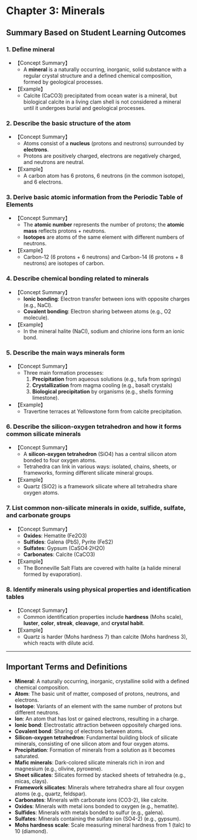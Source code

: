 # Chapter 3: Minerals

## Summary Based on Student Learning Outcomes

### 1. Define mineral
- 【Concept Summary】  
  - A **mineral** is a naturally occurring, inorganic, solid substance with a regular crystal structure and a defined chemical composition, formed by geological processes.
- 【Example】  
  - Calcite (CaCO3) precipitated from ocean water is a mineral, but biological calcite in a living clam shell is not considered a mineral until it undergoes burial and geological processes.

### 2. Describe the basic structure of the atom
- 【Concept Summary】  
  - Atoms consist of a **nucleus** (protons and neutrons) surrounded by **electrons**.  
  - Protons are positively charged, electrons are negatively charged, and neutrons are neutral.
- 【Example】  
  - A carbon atom has 6 protons, 6 neutrons (in the common isotope), and 6 electrons.

### 3. Derive basic atomic information from the Periodic Table of Elements
- 【Concept Summary】  
  - The **atomic number** represents the number of protons; the **atomic mass** reflects protons + neutrons.  
  - **Isotopes** are atoms of the same element with different numbers of neutrons.
- 【Example】  
  - Carbon-12 (6 protons + 6 neutrons) and Carbon-14 (6 protons + 8 neutrons) are isotopes of carbon.

### 4. Describe chemical bonding related to minerals
- 【Concept Summary】  
  - **Ionic bonding**: Electron transfer between ions with opposite charges (e.g., NaCl).  
  - **Covalent bonding**: Electron sharing between atoms (e.g., O2 molecule).
- 【Example】  
  - In the mineral halite (NaCl), sodium and chlorine ions form an ionic bond.

### 5. Describe the main ways minerals form
- 【Concept Summary】  
  - Three main formation processes:  
    1. **Precipitation** from aqueous solutions (e.g., tufa from springs)  
    2. **Crystallization** from magma cooling (e.g., basalt crystals)  
    3. **Biological precipitation** by organisms (e.g., shells forming limestone).
- 【Example】  
  - Travertine terraces at Yellowstone form from calcite precipitation.

### 6. Describe the silicon-oxygen tetrahedron and how it forms common silicate minerals
- 【Concept Summary】  
  - A **silicon-oxygen tetrahedron** (SiO4) has a central silicon atom bonded to four oxygen atoms.  
  - Tetrahedra can link in various ways: isolated, chains, sheets, or frameworks, forming different silicate mineral groups.
- 【Example】  
  - Quartz (SiO2) is a framework silicate where all tetrahedra share oxygen atoms.

### 7. List common non-silicate minerals in oxide, sulfide, sulfate, and carbonate groups
- 【Concept Summary】  
  - **Oxides**: Hematite (Fe2O3)  
  - **Sulfides**: Galena (PbS), Pyrite (FeS2)  
  - **Sulfates**: Gypsum (CaSO4·2H2O)  
  - **Carbonates**: Calcite (CaCO3)
- 【Example】  
  - The Bonneville Salt Flats are covered with halite (a halide mineral formed by evaporation).

### 8. Identify minerals using physical properties and identification tables
- 【Concept Summary】  
  - Common identification properties include **hardness** (Mohs scale), **luster**, **color**, **streak**, **cleavage**, and **crystal habit**.
- 【Example】  
  - Quartz is harder (Mohs hardness 7) than calcite (Mohs hardness 3), which reacts with dilute acid.

---

## Important Terms and Definitions
- **Mineral**: A naturally occurring, inorganic, crystalline solid with a defined chemical composition.
- **Atom**: The basic unit of matter, composed of protons, neutrons, and electrons.
- **Isotope**: Variants of an element with the same number of protons but different neutrons.
- **Ion**: An atom that has lost or gained electrons, resulting in a charge.
- **Ionic bond**: Electrostatic attraction between oppositely charged ions.
- **Covalent bond**: Sharing of electrons between atoms.
- **Silicon-oxygen tetrahedron**: Fundamental building block of silicate minerals, consisting of one silicon atom and four oxygen atoms.
- **Precipitation**: Formation of minerals from a solution as it becomes saturated.
- **Mafic minerals**: Dark-colored silicate minerals rich in iron and magnesium (e.g., olivine, pyroxene).
- **Sheet silicates**: Silicates formed by stacked sheets of tetrahedra (e.g., micas, clays).
- **Framework silicates**: Minerals where tetrahedra share all four oxygen atoms (e.g., quartz, feldspar).
- **Carbonates**: Minerals with carbonate ions (CO3-2), like calcite.
- **Oxides**: Minerals with metal ions bonded to oxygen (e.g., hematite).
- **Sulfides**: Minerals with metals bonded to sulfur (e.g., galena).
- **Sulfates**: Minerals containing the sulfate ion (SO4-2) (e.g., gypsum).
- **Mohs hardness scale**: Scale measuring mineral hardness from 1 (talc) to 10 (diamond).

